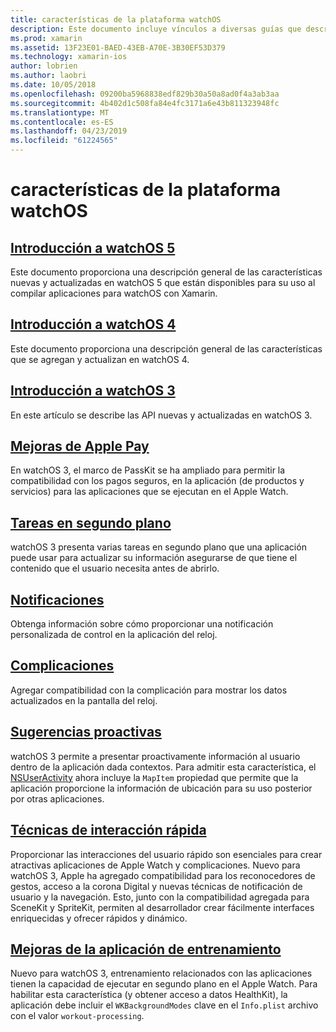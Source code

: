 ```yaml
---
title: características de la plataforma watchOS
description: Este documento incluye vínculos a diversas guías que describen las características de la plataforma watchOS, como Apple Pay, notificaciones, complicaciones, sugerencias proactivas, aplicaciones de entrenamiento y mucho más.
ms.prod: xamarin
ms.assetid: 13F23E01-BAED-43EB-A70E-3B30EF53D379
ms.technology: xamarin-ios
author: lobrien
ms.author: laobri
ms.date: 10/05/2018
ms.openlocfilehash: 09200ba5968838edf829b30a50a8ad0f4a3ab3aa
ms.sourcegitcommit: 4b402d1c508fa84e4fc3171a6e43b811323948fc
ms.translationtype: MT
ms.contentlocale: es-ES
ms.lasthandoff: 04/23/2019
ms.locfileid: "61224565"
---
```

# <a name="watchos-platform-features"></a>características de la plataforma watchOS

## <a name="introduction-to-watchos-5introduction-to-watchos5indexmd"></a>[Introducción a watchOS 5](introduction-to-watchos5/index.md)

Este documento proporciona una descripción general de las características nuevas y actualizadas en watchOS 5 que están disponibles para su uso al compilar aplicaciones para watchOS con Xamarin.

## <a name="introduction-to-watchos-4introduction-to-watchos4md"></a>[Introducción a watchOS 4](introduction-to-watchos4.md)

Este documento proporciona una descripción general de las características que se agregan y actualizan en watchOS 4.

## <a name="introduction-to-watchos-3introduction-to-watchos3indexmd"></a>[Introducción a watchOS 3](introduction-to-watchos3/index.md)

En este artículo se describe las API nuevas y actualizadas en watchOS 3.

## <a name="apple-pay-enhancementsioswatchosplatformapple-paymd"></a>[Mejoras de Apple Pay](~/ios/watchos/platform/apple-pay.md)

En watchOS 3, el marco de PassKit se ha ampliado para permitir la compatibilidad con los pagos seguros, en la aplicación (de productos y servicios) para las aplicaciones que se ejecutan en el Apple Watch.

## <a name="background-tasksioswatchosplatformbackground-tasksmd"></a>[Tareas en segundo plano](~/ios/watchos/platform/background-tasks.md)

watchOS 3 presenta varias tareas en segundo plano que una aplicación puede usar para actualizar su información asegurarse de que tiene el contenido que el usuario necesita antes de abrirlo.

## <a name="notificationsnotificationsmd"></a>[Notificaciones](notifications.md)

Obtenga información sobre cómo proporcionar una notificación personalizada de control en la aplicación del reloj.

## <a name="complicationscomplicationsmd"></a>[Complicaciones](complications.md)

Agregar compatibilidad con la complicación para mostrar los datos actualizados en la pantalla del reloj.

## <a name="proactive-suggestionsioswatchosplatformproactive-suggestionsmd"></a>[Sugerencias proactivas](~/ios/watchos/platform/proactive-suggestions.md)

watchOS 3 permite a presentar proactivamente información al usuario dentro de la aplicación dada contextos. Para admitir esta característica, el [NSUserActivity](https://developer.apple.com/reference/foundation/nsuseractivity) ahora incluye la `MapItem` propiedad que permite que la aplicación proporcione la información de ubicación para su uso posterior por otras aplicaciones.

## <a name="quick-interaction-techniquesioswatchosplatformquick-interaction-techniquesmd"></a>[Técnicas de interacción rápida](~/ios/watchos/platform/quick-interaction-techniques.md)

Proporcionar las interacciones del usuario rápido son esenciales para crear atractivas aplicaciones de Apple Watch y complicaciones. Nuevo para watchOS 3, Apple ha agregado compatibilidad para los reconocedores de gestos, acceso a la corona Digital y nuevas técnicas de notificación de usuario y la navegación. Esto, junto con la compatibilidad agregada para SceneKit y SpriteKit, permiten al desarrollador crear fácilmente interfaces enriquecidas y ofrecer rápidos y dinámico.

## <a name="workout-app-enhancementsioswatchosplatformworkout-appsmd"></a>[Mejoras de la aplicación de entrenamiento](~/ios/watchos/platform/workout-apps.md)

Nuevo para watchOS 3, entrenamiento relacionados con las aplicaciones tienen la capacidad de ejecutar en segundo plano en el Apple Watch. Para habilitar esta característica (y obtener acceso a datos HealthKit), la aplicación debe incluir el `WKBackgroundModes` clave en el `Info.plist` archivo con el valor `workout-processing`.

